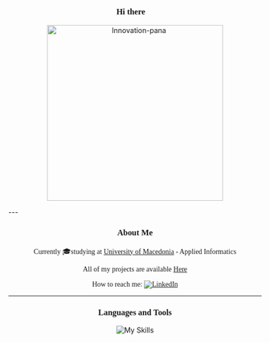 <h3 align="center" style="font-family: 'Times New Roman', Times, serif;">Hi there 👋</h3>

<p align="center">
  <img src="https://github.com/ElisavetKanidou/ElisavetKanidou/assets/102418371/eecab06f-5826-4758-9cd6-ec1b96f80d6c" alt="Innovation-pana" width="350">
</p>
---

<h3 align="center" style="font-family: 'Times New Roman', Times, serif;">About Me</h3>

<p align="center" style="font-family: 'Times New Roman', Times, serif;">Currently 🎓studying at <a href="https://www.uom.gr/">University of Macedonia</a> - Applied Informatics</p>

<p align="center" style="font-family: 'Times New Roman', Times, serif;">All of my projects are available <a href="https://github.com/ElisavetKanidou?tab=repositories">Here</a></p>

<p align="center" style="font-family: 'Times New Roman', Times, serif;">How to reach me: <a href="https://www.linkedin.com/in/elisavet-kanidou-537844223/"><img src="https://img.shields.io/badge/LinkedIn-0077B5?style=for-the-badge&logo=linkedin&logoColor=white" alt="LinkedIn"></a></p>

---

<h3 align="center" style="font-family: 'Times New Roman', Times, serif;">Languages and Tools</h3>

<p align="center">
  <img src="https://skillicons.dev/icons?i=java,py,r,c,css,androidstudio,vscode" alt="My Skills">
</p>
